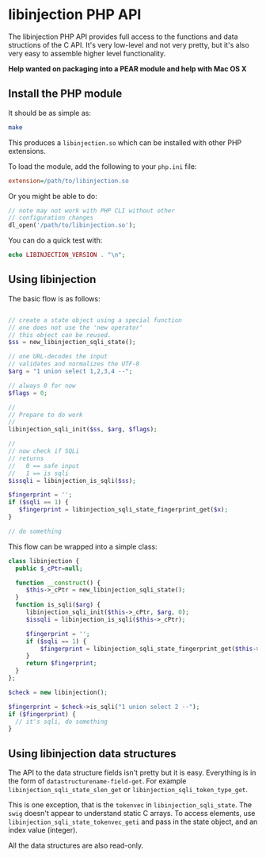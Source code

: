 libinjection PHP API
=================================

The libinjection PHP API provides full access to the functions
and data structions of the C API.  It's very low-level and not
very pretty, but it's also very easy to assemble higher level
functionality.

<p><b>
Help wanted on packaging into a PEAR module and help with Mac OS X
</b></p>

Install the PHP module
-------------------------

It should be as simple as:

```bash
make
```

This produces a `libinjection.so` which can be installed with other
PHP extensions.

To load the module, add the following to your `php.ini` file:

```ini
extension=/path/to/libinjection.so
```

Or you might be able to do:

```php
// note may not work with PHP CLI without other
// configuration changes
dl_open('/path/to/libinjection.so');
```

You can do a quick test with:

```php
echo LIBINJECTION_VERSION . "\n";
```


Using libinjection
-------------------------

The basic flow is as follows:

```php

// create a state object using a special function
// one does not use the 'new operator'
// this object can be reused.
$ss = new_libinjection_sqli_state();

// one URL-decodes the input
// validates and normalizes the UTF-8
$arg = "1 union select 1,2,3,4 --";

// always 0 for now
$flags = 0;

//
// Prepare to do work
//
libinjection_sqli_init($ss, $arg, $flags);

//
// now check if SQLi
// returns
//   0 == safe input
//   1 == is sqli
$issqli = libinjection_is_sqli($ss);

$fingerprint = '';
if ($sqli == 1) {
   $fingerprint = libinjection_sqli_state_fingerprint_get($x);
}

// do something

```

This flow can be wrapped into a simple class:

```php
class libinjection {
  public $_cPtr=null;

  function __construct() {
     $this->_cPtr = new_libinjection_sqli_state();
  }
  function is_sqli($arg) {
     libinjection_sqli_init($this->_cPtr, $arg, 0);
     $issqli = libinjection_is_sqli($this->_cPtr);

     $fingerprint = '';
     if ($sqli == 1) {
         $fingerprint = libinjection_sqli_state_fingerprint_get($this->_cPtr);
     }
     return $fingerprint;
  }
};

$check = new libinjection();

$fingerprint = $check->is_sqli("1 union select 2 --");
if ($fingerprint) {
  // it's sqli, do something
}
```


Using libinjection data structures
----------------------------------

The API to the data structure fields isn't pretty but it is easy.
Everything is in the form of `datastructurename-field-get`.  For
example `libinjection_sqli_state_slen_get` or
`libinjection_sqli_token_type_get`.

This is one exception, that is the `tokenvec` in
`libinjection_sqli_state`.  The `swig` doesn't appear to understand
static C arrays.  To access elements, use
`libinjection_sqli_state_tokenvec_geti` and pass in the state object,
and an index value (integer).

All the data structures are also read-only.


